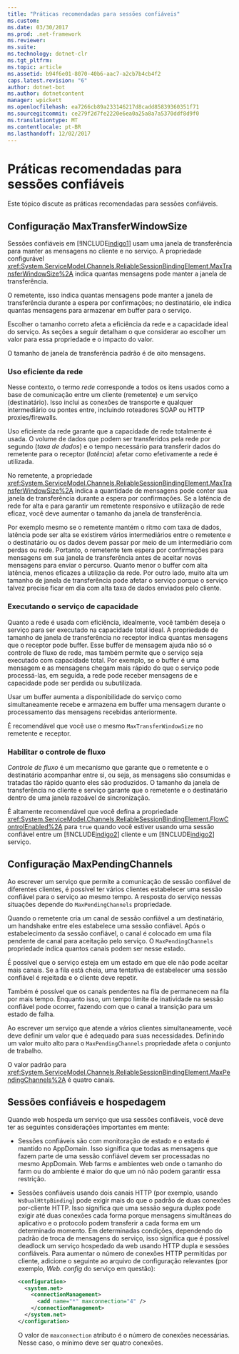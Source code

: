 ```yaml
---
title: "Práticas recomendadas para sessões confiáveis"
ms.custom: 
ms.date: 03/30/2017
ms.prod: .net-framework
ms.reviewer: 
ms.suite: 
ms.technology: dotnet-clr
ms.tgt_pltfrm: 
ms.topic: article
ms.assetid: b94f6e01-8070-40b6-aac7-a2cb7b4cb4f2
caps.latest.revision: "6"
author: dotnet-bot
ms.author: dotnetcontent
manager: wpickett
ms.openlocfilehash: ea7266cb89a233146217d8cadd85839360351f71
ms.sourcegitcommit: ce279f2d7fe2220e6ea0a25a8a7a5370ddf8d9f0
ms.translationtype: MT
ms.contentlocale: pt-BR
ms.lasthandoff: 12/02/2017
---
```

# <a name="best-practices-for-reliable-sessions"></a>Práticas recomendadas para sessões confiáveis

Este tópico discute as práticas recomendadas para sessões confiáveis.

## <a name="setting-maxtransferwindowsize"></a>Configuração MaxTransferWindowSize

Sessões confiáveis em [!INCLUDE[indigo1](../../../../includes/indigo1-md.md)] usam uma janela de transferência para manter as mensagens no cliente e no serviço. A propriedade configurável <xref:System.ServiceModel.Channels.ReliableSessionBindingElement.MaxTransferWindowSize%2A> indica quantas mensagens pode manter a janela de transferência.

O remetente, isso indica quantas mensagens pode manter a janela de transferência durante a espera por confirmações; no destinatário, ele indica quantas mensagens para armazenar em buffer para o serviço.

Escolher o tamanho correto afeta a eficiência da rede e a capacidade ideal do serviço. As seções a seguir detalham o que considerar ao escolher um valor para essa propriedade e o impacto do valor.

O tamanho de janela de transferência padrão é de oito mensagens.

### <a name="efficient-use-of-the-network"></a>Uso eficiente da rede

Nesse contexto, o termo *rede* corresponde a todos os itens usados como a base de comunicação entre um cliente (remetente) e um serviço (destinatário). Isso inclui as conexões de transporte e qualquer intermediário ou pontes entre, incluindo roteadores SOAP ou HTTP proxies/firewalls.

Uso eficiente da rede garante que a capacidade de rede totalmente é usada. O volume de dados que podem ser transferidos pela rede por segundo (*taxa de dados*) e o tempo necessário para transferir dados do remetente para o receptor (*latência*) afetar como efetivamente a rede é utilizada.

No remetente, a propriedade <xref:System.ServiceModel.Channels.ReliableSessionBindingElement.MaxTransferWindowSize%2A> indica a quantidade de mensagens pode conter sua janela de transferência durante a espera por confirmações. Se a latência de rede for alta e para garantir um remetente responsivo e utilização de rede eficaz, você deve aumentar o tamanho da janela de transferência.

Por exemplo mesmo se o remetente mantém o ritmo com taxa de dados, latência pode ser alta se existirem vários intermediários entre o remetente e o destinatário ou os dados devem passar por meio de um intermediário com perdas ou rede. Portanto, o remetente tem espera por confirmações para mensagens em sua janela de transferência antes de aceitar novas mensagens para enviar o percurso. Quanto menor o buffer com alta latência, menos eficazes a utilização da rede. Por outro lado, muito alta um tamanho de janela de transferência pode afetar o serviço porque o serviço talvez precise ficar em dia com alta taxa de dados enviados pelo cliente.

### <a name="running-the-service-to-capacity"></a>Executando o serviço de capacidade

Quanto a rede é usada com eficiência, idealmente, você também deseja o serviço para ser executado na capacidade total ideal. A propriedade de tamanho de janela de transferência no receptor indica quantas mensagens que o receptor pode buffer. Esse buffer de mensagem ajuda não só o controle de fluxo de rede, mas também permite que o serviço seja executado com capacidade total. Por exemplo, se o buffer é uma mensagem e as mensagens chegam mais rápido do que o serviço pode processá-las, em seguida, a rede pode receber mensagens de e capacidade pode ser perdida ou subutilizada.

Usar um buffer aumenta a disponibilidade do serviço como simultaneamente recebe e armazena em buffer uma mensagem durante o processamento das mensagens recebidas anteriormente.

É recomendável que você use o mesmo `MaxTransferWindowSize` no remetente e receptor.

### <a name="enabling-flow-control"></a>Habilitar o controle de fluxo

*Controle de fluxo* é um mecanismo que garante que o remetente e o destinatário acompanhar entre si, ou seja, as mensagens são consumidas e tratadas tão rápido quanto eles são produzidos. O tamanho da janela de transferência no cliente e serviço garante que o remetente e o destinatário dentro de uma janela razoável de sincronização.

É altamente recomendável que você defina a propriedade <xref:System.ServiceModel.Channels.ReliableSessionBindingElement.FlowControlEnabled%2A> para `true` quando você estiver usando uma sessão confiável entre um [!INCLUDE[indigo2](../../../../includes/indigo2-md.md)] cliente e um [!INCLUDE[indigo2](../../../../includes/indigo2-md.md)] serviço.

## <a name="setting-maxpendingchannels"></a>Configuração MaxPendingChannels

Ao escrever um serviço que permite a comunicação de sessão confiável de diferentes clientes, é possível ter vários clientes estabelecer uma sessão confiável para o serviço ao mesmo tempo. A resposta do serviço nessas situações depende do `MaxPendingChannels` propriedade.

Quando o remetente cria um canal de sessão confiável a um destinatário, um handshake entre eles estabelece uma sessão confiável. Após o estabelecimento da sessão confiável, o canal é colocado em uma fila pendente de canal para aceitação pelo serviço. O `MaxPendingChannels` propriedade indica quantos canais podem ser nesse estado.

É possível que o serviço esteja em um estado em que ele não pode aceitar mais canais. Se a fila está cheia, uma tentativa de estabelecer uma sessão confiável é rejeitada e o cliente deve repetir.

Também é possível que os canais pendentes na fila de permanecem na fila por mais tempo. Enquanto isso, um tempo limite de inatividade na sessão confiável pode ocorrer, fazendo com que o canal a transição para um estado de falha.

Ao escrever um serviço que atende a vários clientes simultaneamente, você deve definir um valor que é adequado para suas necessidades. Definindo um valor muito alto para o `MaxPendingChannels` propriedade afeta o conjunto de trabalho.

O valor padrão para <xref:System.ServiceModel.Channels.ReliableSessionBindingElement.MaxPendingChannels%2A> é quatro canais.

## <a name="reliable-sessions-and-hosting"></a>Sessões confiáveis e hospedagem

Quando web hospeda um serviço que usa sessões confiáveis, você deve ter as seguintes considerações importantes em mente:

- Sessões confiáveis são com monitoração de estado e o estado é mantido no AppDomain. Isso significa que todas as mensagens que fazem parte de uma sessão confiável devem ser processadas no mesmo AppDomain. Web farms e ambientes web onde o tamanho do farm ou do ambiente é maior do que um nó não podem garantir essa restrição.

- Sessões confiáveis usando dois canais HTTP (por exemplo, usando `WsDualHttpBinding`) pode exigir mais do que o padrão de duas conexões por-cliente HTTP. Isso significa que uma sessão segura duplex pode exigir até duas conexões cada forma porque mensagens simultâneas do aplicativo e o protocolo podem transferir a cada forma em um determinado momento. Em determinadas condições, dependendo do padrão de troca de mensagens do serviço, isso significa que é possível deadlock um serviço hospedado da web usando HTTP dupla e sessões confiáveis. Para aumentar o número de conexões HTTP permitidas por cliente, adicione o seguinte ao arquivo de configuração relevantes (por exemplo, *Web. config* do serviço em questão):

  ```xml
  <configuration>
    <system.net>
      <connectionManagement>
        <add name="*" maxconnection="4" />
      </connectionManagement>
    </system.net>
  </configuration>
  ```

  O valor de `maxconnection` atributo é o número de conexões necessárias. Nesse caso, o mínimo deve ser quatro conexões.

